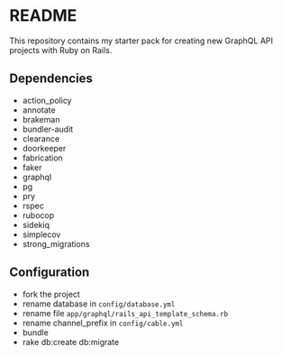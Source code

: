 # README

This repository contains my starter pack for creating new GraphQL API projects with Ruby on Rails.

## Dependencies

- action_policy
- annotate
- brakeman
- bundler-audit
- clearance
- doorkeeper
- fabrication
- faker
- graphql
- pg
- pry
- rspec
- rubocop
- sidekiq
- simplecov
- strong_migrations

## Configuration

- fork the project
- rename database in `config/database.yml`
- rename file `app/graphql/rails_api_template_schema.rb`
- rename channel_prefix in `config/cable.yml`
- bundle
- rake db:create db:migrate
